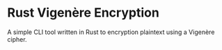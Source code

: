 # Rust Vigenère Encryption
A simple CLI tool written in Rust to encryption plaintext using a Vigenère cipher.